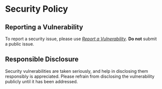 # Security Policy

## Reporting a Vulnerability

To report a security issue, please use [*Report a Vulnerability*](https://github.com/offa/maven-action/security/advisories/new). **Do not** submit a public issue.

## Responsible Disclosure

Security vulnerabilities are taken seriously, and help in disclosing them responsibly is appreciated. Please refrain from disclosing the vulnerability publicly until it has been addressed.
